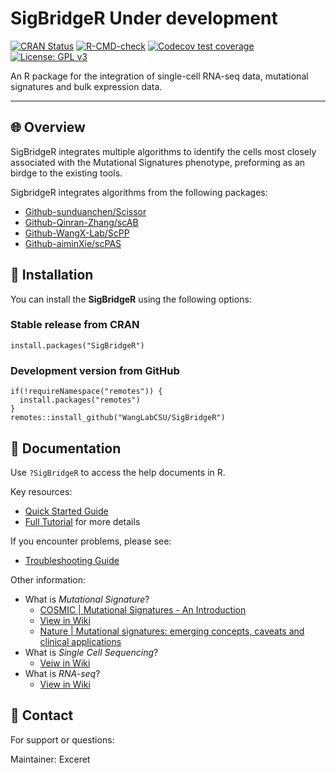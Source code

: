# **SigBridgeR** Under development

[![CRAN Status](https://www.r-pkg.org/badges/version/SigBridgeR)](https://cran.r-project.org/package=SigBridgeR) [![R-CMD-check](https://github.com/WangLabCSU/SigBridgeR/actions/workflows/R-CMD-check.yaml/badge.svg)](https://github.com/WangLabCSU/SigBridgeR/actions) [![Codecov test coverage](https://codecov.io/gh/WangLabCSU/SigBridgeR/branch/main/graph/badge.svg)](https://app.codecov.io/gh/WangLabCSU/SigBridgeR) [![License: GPL v3](https://img.shields.io/badge/License-GPLv3-blue.svg)](https://www.gnu.org/licenses/gpl-3.0)

An R package for the integration of single-cell RNA-seq data, mutational signatures and bulk expression data.

------------------------------------------------------------------------

## 🌐 Overview

SigBridgeR integrates multiple algorithms to identify the cells most closely associated with the Mutational Signatures phenotype, preforming as an birdge to the existing tools.

SigbridgeR integrates algorithms from the following packages:

-   [Github-sunduanchen/Scissor](https://github.com/sunduanchen/Scissor)
-   [Github-Qinran-Zhang/scAB](https://github.com/Qinran-Zhang/scAB/)
-   [Github-WangX-Lab/ScPP](https://github.com/WangX-Lab/ScPP)
-   [Github-aiminXie/scPAS](https://github.com/aiminXie/scPAS)

## 🔧 Installation

You can install the **SigBridgeR** using the following options:

### Stable release from CRAN

```{r install_from_cran}
install.packages("SigBridgeR")
```

### Development version from GitHub

```{r install_from_github}
if(!requireNamespace("remotes")) {
  install.packages("remotes")
}
remotes::install_github("WangLabCSU/SigBridgeR")
```

## 📓 Documentation

Use `?SigBridgeR` to access the help documents in  R.

Key resources:

-   [Quick Started Guide](vignettes/Quick_Start.md) 
-   [Full Tutorial](vignettes/Full_Tutorial.md) for more details

If you encounter problems, please see:

-   [Troubleshooting Guide](vignettes/Troubleshooting.md)

Other information:

- What is *Mutational Signature*? 
  - [COSMIC | Mutational Signatures - An Introduction ](https://cancer.sanger.ac.uk/cosmic)
  - [View in Wiki](https://en.wikipedia.org/wiki/Mutational_signatures)
  - [Nature | Mutational signatures: emerging concepts, caveats and clinical applications](https://www.nature.com/articles/s41568-021-00377-7)
- What is *Single Cell Sequencing*? 
  - [Veiw in Wiki](https://en.wikipedia.org/wiki/Single-cell_sequencing)
- What is *RNA-seq*? 
  - [View in Wiki](https://en.wikipedia.org/wiki/RNA-Seq)

## 📮 Contact

For support or questions:

Maintainer: Exceret
